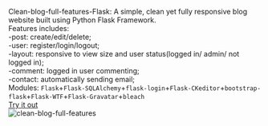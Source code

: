 Clean-blog-full-features-Flask: A simple, clean yet fully responsive blog website built using Python Flask Framework.  
Features includes:  
-post: create/edit/delete;  
-user: register/login/logout;  
-layout: responsive to view size and user status(logged in/ admin/ not logged in);  
-comment: logged in user commenting;  
-contact: automatically sending email;  
Modules:
`Flask`+`Flask-SQLAlchemy`+`flask-login`+`Flask-CKeditor`+`bootstrap-flask`+`Flask-WTF`+`Flask-Gravatar`+`bleach`  
[Try it out](https://replit.com/@jaycka/simple-blog-with-users?v=1)  
![clean-blog-full-features](https://github.com/jaycka/python3-projects/blob/main/img/simple-blog-full-feature-flask.gif?raw=true)  